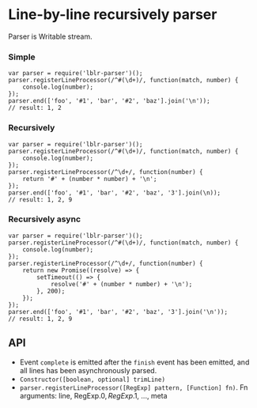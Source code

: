 # Line-by-line recursively parser

Parser is Writable stream.

### Simple

    var parser = require('lblr-parser')();
    parser.registerLineProcessor(/^#(\d+)/, function(match, number) {
        console.log(number);
    });
    parser.end(['foo', '#1', 'bar', '#2', 'baz'].join('\n'));
    // result: 1, 2

### Recursively

    var parser = require('lblr-parser')();
    parser.registerLineProcessor(/^#(\d+)/, function(match, number) {
        console.log(number);
    });
    parser.registerLineProcessor(/^\d+/, function(number) {
        return '#' + (number * number) + '\n';
    });
    parser.end(['foo', '#1', 'bar', '#2', 'baz', '3'].join(\n));
    // result: 1, 2, 9

### Recursively async

    var parser = require('lblr-parser')();
    parser.registerLineProcessor(/^#(\d+)/, function(match, number) {
        console.log(number);
    });
    parser.registerLineProcessor(/^\d+/, function(number) {
        return new Promise((resolve) => {
            setTimeout(() => {
                resolve('#' + (number * number) + '\n');
            }, 200);
        });
    });
    parser.end(['foo', '#1', 'bar', '#2', 'baz', '3'].join('\n'));
    // result: 1, 2, 9


## API

* Event `complete` is emitted after the `finish` event has been emitted, and all lines has been asynchronously parsed.
* `Constructor([boolean, optional] trimLine)`
* `parser.registerLineProcessor([RegExp] pattern, [Function] fn)`. Fn arguments: line, RegExp.$0, RegExp.$1, ..., meta
